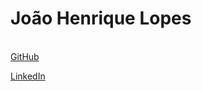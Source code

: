 # João Henrique Lopes



<html>
<head>

</head>

<body>
<br>
<a href="https://github.com/jhlopes "> GitHub </a> 

<br>



<a href="https://www.linkedin.com/in/joão-henrique-lopes/ ">LinkedIn</a> 
